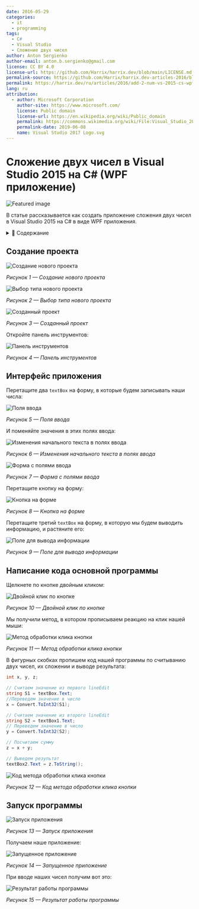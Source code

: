 ```yaml
---
date: 2016-05-29
categories:
  - it
  - programming
tags:
  - C#
  - Visual Studio
  - Сложение двух чисел
author: Anton Sergienko
author-email: anton.b.sergienko@gmail.com
license: CC BY 4.0
license-url: https://github.com/Harrix/harrix.dev/blob/main/LICENSE.md
permalink-source: https://github.com/Harrix/harrix.dev-articles-2016/blob/main/add-2-num-vs-2015-cs-wpf/add-2-num-vs-2015-cs-wpf.md
permalink: https://harrix.dev/ru/articles/2016/add-2-num-vs-2015-cs-wpf/
lang: ru
attribution:
  - author: Microsoft Corporation
    author-site: https://www.microsoft.com/
    license: Public domain
    license-url: https://en.wikipedia.org/wiki/Public_domain
    permalink: https://commons.wikimedia.org/wiki/File:Visual_Studio_2017_Logo.svg
    permalink-date: 2019-06-08
    name: Visual Studio 2017 Logo.svg
---
```


# Сложение двух чисел в Visual Studio 2015 на C# (WPF приложение)

![Featured image](featured-image.svg)

В статье рассказывается как создать приложение сложения двух чисел в Visual Studio 2015 на C# в виде WPF приложения.

<details>
<summary>📖 Содержание</summary>

## Содержание

- [Создание проекта](#создание-проекта)
- [Интерфейс приложения](#интерфейс-приложения)
- [Написание кода основной программы](#написание-кода-основной-программы)
- [Запуск программы](#запуск-программы)

</details>

## Создание проекта

![Создание нового проекта](img/new-project_01.png)

_Рисунок 1 — Создание нового проекта_

![Выбор типа нового проекта](img/new-project_02.png)

_Рисунок 2 — Выбор типа нового проекта_

![Созданный проект](img/new-project_03.png)

_Рисунок 3 — Созданный проект_

Откройте панель инструментов:

![Панель инструментов](img/panel.png)

_Рисунок 4 — Панель инструментов_

## Интерфейс приложения

Перетащите два `textBox` на форму, в которые будем записывать наши числа:

![Поля ввода](img/controls_01.png)

_Рисунок 5 — Поля ввода_

И поменяйте значения в этих полях ввода:

![Изменения начального текста в полях ввода](img/controls_02.png)

_Рисунок 6 — Изменения начального текста в полях ввода_

![Форма с полями ввода](img/controls_03.png)

_Рисунок 7 — Форма с полями ввода_

Перетащите кнопку на форму:

![Кнопка на форме](img/controls_04.png)

_Рисунок 8 — Кнопка на форме_

Перетащите третий `textBox` на форму, в которую мы будем выводить информацию, и растяните его:

![Поле для вывода информации](img/controls_05.png)

_Рисунок 9 — Поле для вывода информации_

## Написание кода основной программы

Щелкнете по кнопке двойным кликом:

![Двойной клик по кнопке](img/button_01.png)

_Рисунок 10 — Двойной клик по кнопке_

Мы получили метод, в котором прописываем реакцию на клик нашей мыши:

![Метод обработки клика кнопки](img/button_02.png)

_Рисунок 11 — Метод обработки клика кнопки_

В фигурных скобках пропишем код нашей программы по считыванию двух чисел, их сложении и выводе результата:

```cs
int x, y, z;

// Считаем значение из первого lineEdit
string S1 = textBox.Text;
//Переведем значение в число
x = Convert.ToInt32(S1);

// Считаем значение из второго lineEdit
string S2 = textBox1.Text;
// Переведем значение в число
y = Convert.ToInt32(S2);

// Посчитаем сумму
z = x + y;

// Выведем результат
textBox2.Text = z.ToString();
```

![Код метода обработки клика кнопки](img/code.png)

_Рисунок 12 — Код метода обработки клика кнопки_

## Запуск программы

![Запуск приложения](img/run.png)

_Рисунок 13 — Запуск приложения_

Получаем наше приложение:

![Запущенное приложение](img/result_01.png)

_Рисунок 14 — Запущенное приложение_

При вводе наших чисел получим вот это:

![Результат работы программы](img/result_02.png)

_Рисунок 15 — Результат работы программы_
